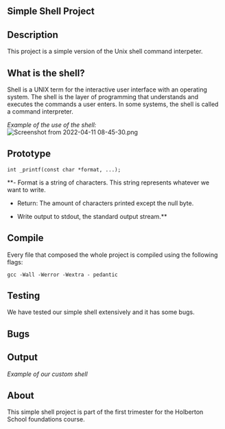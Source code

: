 ## Simple Shell Project

## Description
This project is a simple version of the Unix shell command interpeter.

## What is the shell?
Shell is a UNIX term for the interactive user interface with an operating system. The shell is the layer of programming that understands and executes the commands a user enters. In some systems, the shell is called a command interpreter.

*Example of the use of the shell:*
![Screenshot from 2022-04-11 08-45-30.png](:/fe7a0ac301134bcdb907f5ff67b4d8b0)

## Prototype
`int _printf(const char *format, ...);`

**- Format is a string of characters. This string represents whatever we want to write.

- Return: The amount of characters printed except the null byte.

- Write output to stdout, the standard output stream.**

## Compile
Every file that composed the whole project is compiled using the following flags:

`gcc -Wall -Werror -Wextra - pedantic`

## Testing

We have tested our simple shell extensively and it has some bugs.

## Bugs


## Output
*Example of our custom shell*

## About
This simple shell project is part of the first trimester for the Holberton School foundations course.
